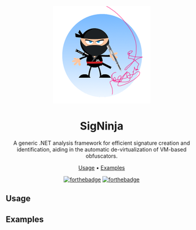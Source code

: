 <div align="center">

<img src="logo.png">

# SigNinja

A generic .NET analysis framework for efficient signature creation and identification, aiding in the automatic de-virtualization of VM-based obfuscators.

[Usage](#usage) •
[Examples](#examples)

[![forthebadge](https://forthebadge.com/images/badges/made-with-c-sharp.svg)](https://forthebadge.com)
[![forthebadge](https://forthebadge.com/images/badges/for-sharks.svg)](https://forthebadge.com)

</div>

## Usage

## Examples

